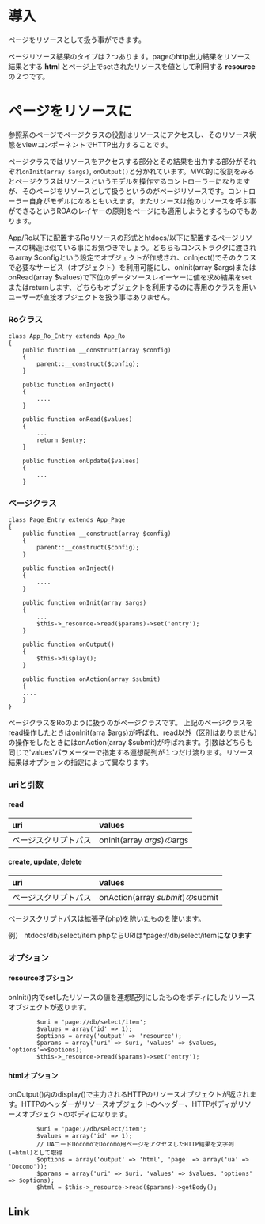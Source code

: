 # 導入 #

ページをリソースとして扱う事ができます。

ページリソース結果のタイプは２つあります。pageのhttp出力結果をリソース結果とする **html** とページ上でsetされたリソースを値として利用する **resource** の２つです。

# ページをリソースに #

参照系のページでページクラスの役割はリソースにアクセスし、そのリソース状態をviewコンポーネントでHTTP出力することです。

ページクラスではリソースをアクセスする部分とその結果を出力する部分がそれぞれ`onInit(array $args)`, `onOutput()`と分かれています。MVC的に役割をみるとページクラスはリソースというモデルを操作するコントローラーになりますが、そのページをリソースとして扱うというのがページリソースです。コントローラー自身がモデルになるともいえます。またリソースは他のリソースを呼ぶ事ができるというROAのレイヤーの原則をページにも適用しようとするものでもあります。

App/Ro以下に配置するRoリソースの形式とhtdocs/以下に配置するページリソースの構造は似ている事にお気づきでしょう。どちらもコンストラクタに渡されるarray $configという設定でオブジェクトが作成され、onInject()でそのクラスで必要なサービス（オブジェクト）を利用可能にし、onInit(array $args)またはonRead(array $values)で下位のデータソースレイーヤーに値を求め結果をsetまたはreturnします、どちらもオブジェクトを利用するのに専用のクラスを用いユーザーが直接オブジェクトを扱う事はありません。


### Roクラス ###
```
class App_Ro_Entry extends App_Ro
{
    public function __construct(array $config)
    {
        parent::__construct($config);
    }

    public function onInject()
    {
        ....
    }

    public function onRead($values)
    {
        ...
        return $entry;
    }

    public function onUpdate($values)
    {
        ...
    }
```

### ページクラス ###
```
class Page_Entry extends App_Page
{
    public function __construct(array $config)
    {
        parent::__construct($config);
    }

    public function onInject()
    {
        ....
    }

    public function onInit(array $args)
    {
        ...
        $this->_resource->read($params)->set('entry');
    }

    public function onOutput()
    {
        $this->display();
    }

    public function onAction(array $submit)
    {
    ....
    }
}
```

ページクラスをRoのように扱うのがページクラスです。
上記のページクラスをread操作したときはonInit(arra $args)が呼ばれ、read以外（区別はありません）の操作をしたときにはonAction(array $submit)が呼ばれます。引数はどちらも同じで'values'パラメーターで指定する連想配列が１つだけ渡ります。リソース結果はオプションの指定によって異なります。

### uriと引数 ###

#### read ####
| **uri** | **values** |
|:--------|:-----------|
| ページスクリプトパス | onInit(array $args)の$args|


#### create, update, delete ####
| **uri** | **values** |
|:--------|:-----------|
| ページスクリプトパス | onAction(array $submit)の$submit |

ページスクリプトパスは拡張子(php)を除いたものを使います。

例）
htdocs/db/select/item.phpならURIは\*page://db/select/item**になります**


### オプション ###

#### resourceオプション ####
onInit()内でsetしたリソースの値を連想配列にしたものをボディにしたリソースオブジェクトが返ります。
```
        $uri = 'page://db/select/item';
        $values = array('id' => 1);
        $options = array('output' => 'resource');
        $params = array('uri' => $uri, 'values' => $values, 'options'=>$options);
        $this->_resource->read($params)->set('entry');
```

#### htmlオプション ####

onOutput()内のdisplay()で主力されるHTTPのリソースオブジェクトが返されます。HTTPのヘッダーがリソースオブジェクトのヘッダー、HTTPボディがリソースオブジェクトのボディになります。

```
        $uri = 'page://db/select/item';
        $values = array('id' => 1);
        // UAコードDocomoでDocomo用ページをアクセスしたHTTP結果を文字列(=html)として取得
        $options = array('output' => 'html', 'page' => array('ua' => 'Docomo'));
        $params = array('uri' => $uri, 'values' => $values, 'options' => $options);
        $html = $this->_resource->read($params)->getBody();
```

## Link ##

